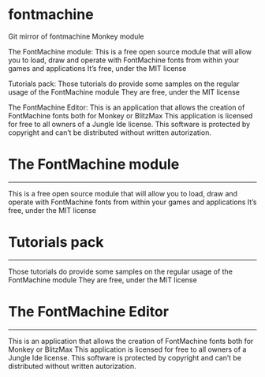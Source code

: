 fontmachine
===========

Git mirror of fontmachine Monkey module

The FontMachine module:
This is a free open source module that will allow you to load, draw and operate with FontMachine fonts from within your games and applications
It’s free, under the MIT license
 
Tutorials pack:
Those tutorials do provide some samples on the regular usage of the FontMachine module
They are free, under the MIT license
 
The FontMachine Editor:
This is an application that allows the creation of FontMachine fonts both for Monkey or BlitzMax
This application is licensed for free to all owners of a Jungle Ide license. This software is protected by copyright and can’t be distributed without written autorization.

The FontMachine module
=
______________________________________________________

This is a free open source module that will allow you to load, draw and operate with FontMachine fonts from within your games and applications
It’s free, under the MIT license

Tutorials pack
=
______________________________________________________

Those tutorials do provide some samples on the regular usage of the FontMachine module
They are free, under the MIT license

The FontMachine Editor
=
______________________________________________________

This is an application that allows the creation of FontMachine fonts both for Monkey or BlitzMax
This application is licensed for free to all owners of a Jungle Ide license. This software is protected by copyright and can’t be distributed without written autorization.